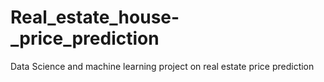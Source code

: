 # Real_estate_house-_price_prediction
Data Science and machine learning project on real estate price prediction
